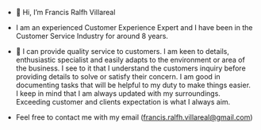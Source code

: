 - 👋 Hi, I’m Francis Ralfh Villareal
- I am an experienced Customer Experience Expert and I have been in the Customer Service Industry for around 8 years.
- 💞️ I can provide quality service to customers. I am keen to details, enthusiastic specialist and easily adapts to the environment or area of the business. I see to it that I understand the customers inquiry before providing details to solve or satisfy their concern. I am good in documenting tasks that will be helpful to my duty to make things easier. I keep in mind that I am always updated with my surroundings. Exceeding customer and clients expectation is what I always aim.

- Feel free to contact me with my email (francis.ralfh.villareal@gmail.com)

<!---
ralfhxd08/ralfhxd08 is a ✨ special ✨ repository because its `README.md` (this file) appears on your GitHub profile.
You can click the Preview link to take a look at your changes.
--->
